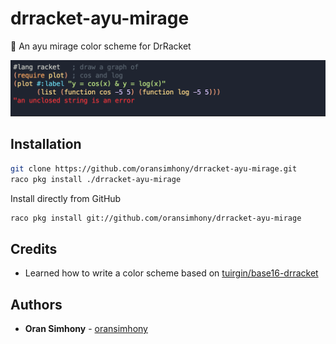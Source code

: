 # drracket-ayu-mirage
🎨 An ayu mirage color scheme for DrRacket

![](images/screenshot.png)

## Installation
```sh
git clone https://github.com/oransimhony/drracket-ayu-mirage.git
raco pkg install ./drracket-ayu-mirage
```
Install directly from GitHub
```sh
raco pkg install git://github.com/oransimhony/drracket-ayu-mirage
```

## Credits

* Learned how to write a color scheme based on [tuirgin/base16-drracket](https://github.com/tuirgin/base16-drracket)

## Authors

* **Oran Simhony** - [oransimhony](https://github.com/oransimhony)
